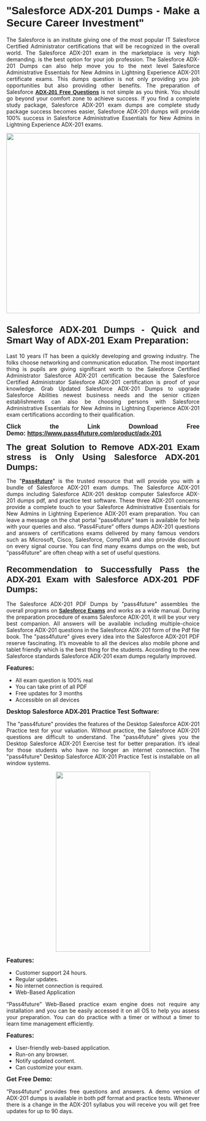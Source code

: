 
<h1 style="text-align: justify;"><span style="font-family:Tahoma,Geneva,sans-serif;"><strong>"Salesforce ADX-201 Dumps - Make a Secure Career Investment"</strong></span></h1>

<p style="text-align: justify;">The Salesforce is an institute giving one of the most popular IT Salesforce Certified Administrator certifications that will be recognized in the overall world. The Salesforce ADX-201 exam in the marketplace is very high demanding. is the best option for your job profession. The Salesforce ADX-201 Dumps can also help move you to the next level Salesforce Administrative Essentials for New Admins in Lightning Experience ADX-201 certificate exams. This dumps question is not only providing you job opportunities but also providing other benefits. The preparation of Salesforce <span style="font-family:Tahoma,Geneva,sans-serif;"><strong><a href="https://www.pass4future.com/questions/salesforce/adx-201">ADX-201 Free Questions</a></strong></span> is not simple as you think. You should go beyond your comfort zone to achieve success. If you find a complete study package, Salesforce ADX-201 exam dumps are complete study package success becomes easier, Salesforce ADX-201 dumps will provide 100% success in Salesforce Administrative Essentials for New Admins in Lightning Experience ADX-201 exams.</p>

<p style="text-align: justify;"><a href="https://www.pass4future.com/product/adx-201"><img alt="" src="https://lh3.googleusercontent.com/pw/AM-JKLVhEO4I138wJzOepD3laGU-R1M7eT-OTYdow6pCESip26lSeaxxzS9BVWUKuzj1e3L_MoxCfVgBEvV8ODwl1LGzlZbt6HJm3NXXplPwnYiBfuYM_eQCcVVRMaAwHdsl3AhHOZS-up7mzwmd4i4EpEGq=w1112-h625-no?authuser=0" style="width: 100%; height: 470px;" /></a></p>

<h2 style="text-align: justify;"><span style="font-size:24px;"><strong><span style="font-family:Tahoma,Geneva,sans-serif;">Salesforce ADX-201 Dumps - Quick and Smart Way of ADX-201 Exam Preparation:</span></strong></span></h2>

<p style="text-align: justify;">Last 10 years IT has been a quickly developing and growing industry. The folks choose networking and communication education. The most important thing is pupils are giving significant worth to the Salesforce Certified Administrator Salesforce ADX-201 certification because the Salesforce Certified Administrator Salesforce ADX-201 certification is proof of your knowledge. Grab Updated Salesforce ADX-201 Dumps to upgrade Salesforce Abilities newest business needs and the senior citizen establishments can also be choosing persons with Salesforce Administrative Essentials for New Admins in Lightning Experience ADX-201 exam certifications according to their qualification.</p>

<p style="text-align: justify;"><strong><span style="font-family:Lucida Sans Unicode,Lucida Grande,sans-serif;"><span style="font-size:16px;">Click the Link Download Free Demo: <a href="https://www.pass4future.com/product/adx-201">https://www.pass4future.com/product/adx-201</a></span></span></strong></p>

<p style="text-align: justify;"><strong><span style="font-size:22px;"><span style="font-family:Tahoma,Geneva,sans-serif;">The great Solution to Remove ADX-201 Exam stress is Only Using Salesforce ADX-201 Dumps:</span></span></strong></p>

<p style="text-align: justify;">The "<span style="font-family:Lucida Sans Unicode,Lucida Grande,sans-serif;"><a href="https://www.pass4future.com/"><strong>Pass4future</strong></a></span>" is the trusted resource that will provide you with a bundle of Salesforce ADX-201 exam dumps. The Salesforce ADX-201 dumps including Salesforce ADX-201 desktop computer Salesforce ADX-201 dumps pdf, and practice test software. These three ADX-201 concerns provide a complete touch to your Salesforce Administrative Essentials for New Admins in Lightning Experience ADX-201 exam preparation. You can leave a message on the chat portal "pass4future" team is available for help with your queries and also. “Pass4Future” offers dumps ADX-201 questions and answers of certifications exams delivered by many famous vendors such as Microsoft, Cisco, Salesforce, CompTIA and also provide discount on every signal course. You can find many exams dumps on the web, but “pass4future” are often cheap with a set of useful questions.</p>

<h3 style="text-align: justify;"><span style="font-size:22px;"><strong><span style="font-family:Tahoma,Geneva,sans-serif;">Recommendation to Successfully Pass the ADX-201 Exam with Salesforce ADX-201 PDF Dumps:</span></strong></span></h3>

<p style="text-align: justify;">The Salesforce ADX-201 PDF Dumps by "pass4future" assembles the overall programs on <span style="font-family:Lucida Sans Unicode,Lucida Grande,sans-serif;"><strong><a href="https://www.pass4future.com/salesforce">Salesforce Exams</a></strong></span> and works as a wide manual. During the preparation procedure of exams Salesforce ADX-201, it will be your very best companion. All answers will be available including multiple-choice Salesforce ADX-201 questions in the Salesforce ADX-201 form of the Pdf file book. The "pass4future" gives every idea into the Salesforce ADX-201 PDF reserve fascinating. It’s moveable to all the devices also mobile phone and tablet friendly which is the best thing for the students. According to the new Salesforce standards Salesforce ADX-201 exam dumps regularly improved.</p>

<p style="text-align: justify;"><span style="font-family:Lucida Sans Unicode,Lucida Grande,sans-serif;"><span style="font-size:16px;"><strong>Features:</strong></span></span></p>

<ul>
	<li style="text-align: justify;">All exam question is 100% real</li>
	<li style="text-align: justify;">You can take print of all PDF</li>
	<li style="text-align: justify;">Free updates for 3 months </li>
	<li style="text-align: justify;">Accessible on all devices</li>
</ul>

<p style="text-align: justify;"><span style="font-family:Tahoma,Geneva,sans-serif;"><span style="font-size:16px;"><strong>Desktop Salesforce ADX-201 Practice Test Software:</strong></span></span></p>

<p style="text-align: justify;">The "pass4future" provides the features of the Desktop Salesforce ADX-201 Practice test for your valuation. Without practice, the Salesforce ADX-201 questions are difficult to understand. The "pass4future" gives you the Desktop Salesforce ADX-201 Exercise test for better preparation. It’s ideal for those students who have no longer an internet connection. The "pass4future" Desktop Salesforce ADX-201 Practice Test is installable on all window systems.</p>

<p style="text-align: center;"><a href="https://www.pass4future.com/product/adx-201"><img alt="" src="https://lh3.googleusercontent.com/pw/AM-JKLV3yUm3jiqqIo1xIsj1VJ_UeysYexQY-pRYO0rIFl3vg11QZioN-gzffpw2AfKqFynWuvoXOreWrWS0swpr4xmOSWfwII2jvatteuqrfxiWGFBSHPiZUCoi33jqeymK5dmu-0enyX6tayRCAMHw05jv=s625-no?authuser=0" style="width: 70%; height: 470px;" /></a></p>

<p style="text-align: justify;"><span style="font-size:16px;"><span style="font-family:Lucida Sans Unicode,Lucida Grande,sans-serif;"><strong>Features:</strong></span></span></p>

<ul>
	<li style="text-align: justify;">Customer support 24 hours. </li>
	<li style="text-align: justify;">Regular updates. </li>
	<li style="text-align: justify;">No internet connection is required.</li>
	<li style="text-align: justify;">Web-Based Application</li>
</ul>

<p style="text-align: justify;">“Pass4future” Web-Based practice exam engine does not require any installation and you can be easily accessed it on all OS to help you assess your preparation. You can do practice with a timer or without a timer to learn time management efficiently.</p>

<p style="text-align: justify;"><strong><span style="font-size:16px;"><span style="font-family:Lucida Sans Unicode,Lucida Grande,sans-serif;">Features:</span></span></strong></p>

<ul>
	<li style="text-align: justify;">User-friendly web-based application.</li>
	<li style="text-align: justify;">Run-on any browser. </li>
	<li style="text-align: justify;">Notify updated content.</li>
	<li style="text-align: justify;">Can customize your exam.</li>
</ul>

<p style="text-align: justify;"><span style="font-size:16px;"><span style="font-family:Lucida Sans Unicode,Lucida Grande,sans-serif;"><strong>Get Free Demo:</strong></span></span></p>

<p style="text-align: justify;">“Pass4future” provides free questions and answers. A demo version of ADX-201 dumps is available in both pdf format and practice tests. Whenever there is a change in the ADX-201 syllabus you will receive you will get free updates for up to 90 days. </p>
